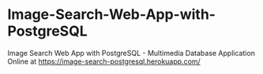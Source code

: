 # Image-Search-Web-App-with-PostgreSQL
Image Search Web App with PostgreSQL - Multimedia Database Application
Online at https://image-search-postgresql.herokuapp.com/
